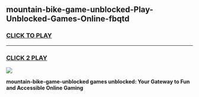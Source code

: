 
## mountain-bike-game-unblocked-Play-Unblocked-Games-Online-fbqtd
<h3>
<a href="https://premium76.site?title=mountain-bike-game-unblocked&ref=25A">CLICK TO PLAY</a></h3>
<hr>

<h3>
<a href="https://premium76.site?title=mountain-bike-game-unblocked&ref=25A">CLICK 2 PLAY</a>
  
</h3>

<a href="https://premium76.site?title=mountain-bike-game-unblocked&ref=25A"><img src="https://clearcache.store/games.png"></a>


**mountain-bike-game-unblocked games unblocked: Your Gateway to Fun and Accessible Online Gaming**
